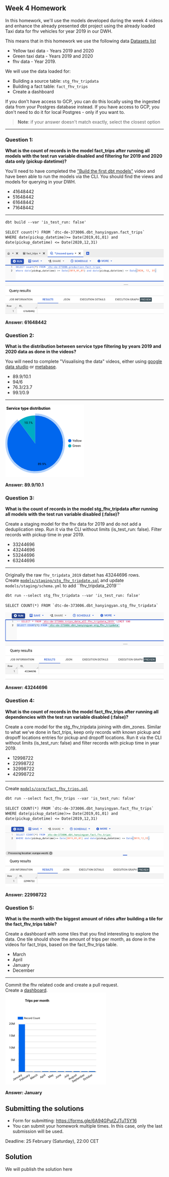 ## Week 4 Homework 

In this homework, we'll use the models developed during the week 4 videos and enhance the already presented dbt project using the already loaded Taxi data for fhv vehicles for year 2019 in our DWH.

This means that in this homework we use the following data [Datasets list](https://github.com/DataTalksClub/nyc-tlc-data/)
* Yellow taxi data - Years 2019 and 2020
* Green taxi data - Years 2019 and 2020 
* fhv data - Year 2019. 

We will use the data loaded for:

* Building a source table: `stg_fhv_tripdata`
* Building a fact table: `fact_fhv_trips`
* Create a dashboard 

If you don't have access to GCP, you can do this locally using the ingested data from your Postgres database
instead. If you have access to GCP, you don't need to do it for local Postgres -
only if you want to.

> **Note**: if your answer doesn't match exactly, select the closest option 
------------------------------
### Question 1: 

**What is the count of records in the model fact_trips after running all models with the test run variable disabled and filtering for 2019 and 2020 data only (pickup datetime)?** 

You'll need to have completed the ["Build the first dbt models"](https://www.youtube.com/watch?v=UVI30Vxzd6c) video and have been able to run the models via the CLI. 
You should find the views and models for querying in your DWH.

- 41648442
- 51648442
- 61648442
- 71648442
------------------------------

```
dbt build --var 'is_test_run: false'

SELECT count(*) FROM `dtc-de-373006.dbt_hanyingyan.fact_trips`
WHERE date(pickup_datetime)>= Date(2019,01,01) and date(pickup_datetime) <= Date(2020,12,31)
```
![hw4-q1.png](./img/hw4-q1.png)

**Answer: 61648442**


### Question 2: 

**What is the distribution between service type filtering by years 2019 and 2020 data as done in the videos?**

You will need to complete "Visualising the data" videos, either using [google data studio](https://www.youtube.com/watch?v=39nLTs74A3E) or [metabase](https://www.youtube.com/watch?v=BnLkrA7a6gM). 

- 89.9/10.1
- 94/6
- 76.3/23.7
- 99.1/0.9
------------------------------
![hw4-q2.png](./img/hw4-q2.png)

**Answer: 89.9/10.1**


### Question 3: 

**What is the count of records in the model stg_fhv_tripdata after running all models with the test run variable disabled (:false)?**  

Create a staging model for the fhv data for 2019 and do not add a deduplication step. Run it via the CLI without limits (is_test_run: false).
Filter records with pickup time in year 2019.

- 33244696
- 43244696
- 53244696
- 63244696
------------------------------
Originally the raw ```fhv_tripdata_2019``` datset has 43244696 rows.<br/>
Create [```models/staging/stg_fhv_tripdate.sql```](https://github.com/HanyingYan/ny_taxi_rides_zoomcamp/blob/main/models/staging/stg_fhv_tripdata.sql) and update ```models/staging/schema.yml``` to add ``fhv_tripdata_2019```
```
dbt run --select stg_fhv_tripdata --var 'is_test_run: false'

SELECT COUNT(*) FROM `dtc-de-373006.dbt_hanyingyan.stg_fhv_tripdata`
```
![hw4-q3.png](./img/hw4-q3.png)

**Answer: 43244696**


### Question 4: 

**What is the count of records in the model fact_fhv_trips after running all dependencies with the test run variable disabled (:false)?**  

Create a core model for the stg_fhv_tripdata joining with dim_zones.
Similar to what we've done in fact_trips, keep only records with known pickup and dropoff locations entries for pickup and dropoff locations. 
Run it via the CLI without limits (is_test_run: false) and filter records with pickup time in year 2019.

- 12998722
- 22998722
- 32998722
- 42998722
------------------------------
Create [```models/core/fact_fhv_trips.sql```](https://github.com/HanyingYan/ny_taxi_rides_zoomcamp/blob/main/models/core/fact_fhv_trips.sql)
```
dbt run --select fact_fhv_trips --var 'is_test_run: false'

SELECT COUNT(*) FROM `dtc-de-373006.dbt_hanyingyan.fact_fhv_trips`
WHERE date(pickup_datetime)>= Date(2019,01,01) and date(pickup_datetime) <= Date(2019,12,31)
```
![hw4-q4.png](./img/hw4-q4.png)

**Answer: 22998722**


### Question 5: 

**What is the month with the biggest amount of rides after building a tile for the fact_fhv_trips table?**

Create a dashboard with some tiles that you find interesting to explore the data. One tile should show the amount of trips per month, as done in the videos for fact_trips, based on the fact_fhv_trips table.

- March
- April
- January
- December
------------------------------
Commit the fhv related code and create a pull request.<br/>
Create a [dashboard](./fhv_trip_analysis_2019.pdf).<br/>
![hw4-q5.png](./img/hw4-q5.png)

**Answer: January**
## Submitting the solutions

* Form for submitting: https://forms.gle/6A94GPutZJTuT5Y16
* You can submit your homework multiple times. In this case, only the last submission will be used. 

Deadline: 25 February (Saturday), 22:00 CET


## Solution

We will publish the solution here

